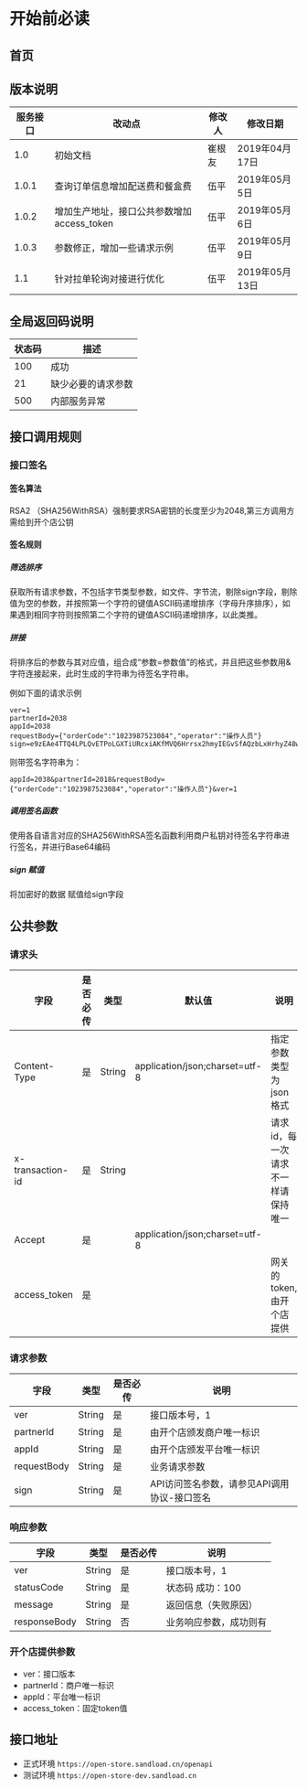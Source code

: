 # 开始前必读

## 首页

## 版本说明
| 服务接口 | 改动点   | 修改人 |    修改日期    |
| ------|  ------- | ----|  ------------|
|   1.0    | 初始文档 | 崔根友 | 2019年04月17日 |
|   1.0.1    | 查询订单信息增加配送费和餐盒费 | 伍平 | 2019年05月5日 |
|   1.0.2    | 增加生产地址，接口公共参数增加access_token | 伍平 | 2019年05月6日 |
|   1.0.3    | 参数修正，增加一些请求示例 | 伍平 | 2019年05月9日 |
|   1.1    | 针对拉单轮询对接进行优化 | 伍平 | 2019年05月13日 |

## 全局返回码说明

|  状态码   |  描述 |
| -------|  ----|
|100|成功|
|21|缺少必要的请求参数|
|500|内部服务异常|


## 接口调用规则

### 接口签名

#### 签名算法

RSA2 （SHA256WithRSA）强制要求RSA密钥的长度至少为2048,第三方调用方需给到开个店公钥

#### 签名规则

##### 筛选排序

获取所有请求参数，不包括字节类型参数，如文件、字节流，剔除sign字段，剔除值为空的参数，并按照第一个字符的键值ASCII码递增排序（字母升序排序），如果遇到相同字符则按照第二个字符的键值ASCII码递增排序，以此类推。

##### 拼接

将排序后的参数与其对应值，组合成“参数=参数值”的格式，并且把这些参数用&字符连接起来，此时生成的字符串为待签名字符串。

例如下面的请求示例

```
ver=1
partnerId=2038
appId=2038
requestBody={"orderCode":"1023987523084","operator":"操作人员"}
sign=e9zEAe4TTQ4LPLQvETPoLGXTiURcxiAKfMVQ6Hrrsx2hmyIEGvSfAQzbLxHrhyZ48wOJXTsD4FPnt+YGdK57+fP1BCbf9rIVycfjhYCqlFhbTu9pFnZgT55W+xbAFb9y7vL0MyAxwXUXvZtQVqEwW7pURtKilbcBTEW7TAxzgro=
```

则带签名字符串为：

```
appId=2038&partnerId=2018&requestBody={"orderCode":"1023987523084","operator":"操作人员"}&ver=1
```

##### 调用签名函数

使用各自语言对应的SHA256WithRSA签名函数利用商户私钥对待签名字符串进行签名，并进行Base64编码

##### sign 赋值

将加密好的数据 赋值给sign字段

## 公共参数

### 请求头

|       字段       | 是否必传 |  类型  |             默认值             |                说明                |
| -------------- | ------ | ---- | ---------------------------- | -------------------------------- |
|   Content-Type   |    是    | String | application/json;charset=utf-8 |       指定参数类型为json格式       |
| x-transaction-id |    是    | String |                                | 请求id，每一次请求不一样请保持唯一 |
| Accept | 是 |  | application/json;charset=utf-8 |  |
| access_token | 是 |  | | 网关的token,由开个店提供 |

### 请求参数

|    字段     |  类型  | 是否必传 |                    说明                     |
| --------- |---- | ------ | --------------------------------------|
|     ver     | String |    是    |                接口版本号，1                |
|  partnerId  | String |    是    |           由开个店颁发商户唯一标识            |
|    appId    | String |    是    |           由开个店颁发平台唯一标识            |
| requestBody | String | 是 |                业务请求参数                 |
|    sign     | String |    是    | API访问签名参数，请参见API调用协议-接口签名 |

### 响应参数

|    字段    |  类型  | 是否必传 |                    说明                     |
| --------|  ----|  ------|  --------------------------------|
|    ver     | String |    是    |             接口版本号，1              |
| statusCode | String |    是    |         状态码 成功：100          |
|   message   | String |    是    |         返回信息（失败原因）        |
| responseBody | String | 否 | 业务响应参数，成功则有 |

### 开个店提供参数
* ver：接口版本
* partnerId：商户唯一标识
* appId：平台唯一标识
* access_token：固定token值



## 接口地址
* 正式环境 `https://open-store.sandload.cn/openapi`
* 测试环境 `https://open-store-dev.sandload.cn`
